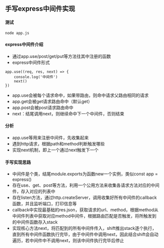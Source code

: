 ## 手写express中间件实现
#### 测试
```
node app.js
```

#### express中间件介绍
- 通过app.use/post/get/put等方法往其中注册的函数
- express中间件形式
```
app.use((req, res, next) => {
    console.log('中间件')
    next()
})
```
- app.use会被每个请求命中，如果带路由，则命中请求父路由相同的请求
- app.get会被get请求路由命中（默认get）
- app.post会被post请求路由命中
- next：结尾调用next，则继续命中下一个中间件，否则结束
    

#### 分析
- app.use等用来注册中间件，先收集起来
- 遇到http请求，根据path和method判断触发哪些
- 实现next机制，即上一个通过next触发下一个


#### 手写实现思路
- 中间件是个类，结尾module.exports为函数new一个实例，类似const app = express()
- 存在use、get、post等方法，利用一个公用方法来收集各请求方法对应的中间件，存入对应的列表中
- 存在listen方法，通过http.createServer，调用收集好所有中间件的callback函数，并且监听端口，打印信息等
- callback中实现最基础的res.json，获取请求的url、method，根据method从中间件列表中获取对应method中间件，根据路由匹配是否触发，将所触发到的中间件函数存入stack
- 实现核心方法next，将匹配到的所有中间件传入，shift推出stack逐个执行，直到所有中间件函数执行完毕，由于中间件中调用next，因此结合shift会自动遍历，若中间件中不调用next，则该中间件执行完毕后停止